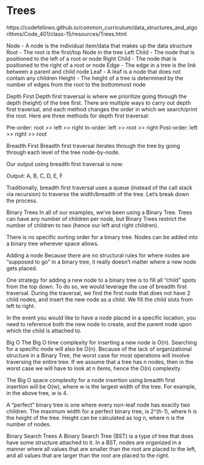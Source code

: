 <h1>Trees</h1>
https://codefellows.github.io/common_curriculum/data_structures_and_algorithms/Code_401/class-15/resources/Trees.html

Node - A node is the individual item/data that makes up the data structure
Root - The root is the first/top Node in the tree
Left Child - The node that is positioned to the left of a root or node
Right Child - The node that is positioned to the right of a root or node
Edge - The edge in a tree is the link between a parent and child node
Leaf - A leaf is a node that does not contain any children
Height - The height of a tree is determined by the number of edges from the root to the bottommost node

Depth First
Depth first traversal is where we prioritize going through the depth (height) of the tree first. There are multiple ways to carry out depth first traversal, and each method changes the order in which we search/print the root. Here are three methods for depth first traversal:

Pre-order: root >> left >> right
In-order: left >> root >> right
Post-order: left >> right >> root

Breadth First
Breadth first traversal iterates through the tree by going through each level of the tree node-by-node. 

Our output using breadth first traversal is now:

Output: A, B, C, D, E, F

Traditionally, breadth first traversal uses a queue (instead of the call stack via recursion) to traverse the width/breadth of the tree. Let’s break down the process.

Binary Trees
In all of our examples, we’ve been using a Binary Tree. Trees can have any number of children per node, but Binary Trees restrict the number of children to two (hence our left and right children).

There is no specific sorting order for a binary tree. Nodes can be added into a binary tree wherever space allows.

Adding a node
Because there are no structural rules for where nodes are “supposed to go” in a binary tree, it really doesn’t matter where a new node gets placed.

One strategy for adding a new node to a binary tree is to fill all “child” spots from the top down. To do so, we would leverage the use of breadth first traversal. During the traversal, we find the first node that does not have 2 child nodes, and insert the new node as a child. We fill the child slots from left to right.

In the event you would like to have a node placed in a specific location, you need to reference both the new node to create, and the parent node upon which the child is attached to.

Big O
The Big O time complexity for inserting a new node is O(n). Searching for a specific node will also be O(n). Because of the lack of organizational structure in a Binary Tree, the worst case for most operations will involve traversing the entire tree. If we assume that a tree has n nodes, then in the worst case we will have to look at n items, hence the O(n) complexity.

The Big O space complexity for a node insertion using breadth first insertion will be O(w), where w is the largest width of the tree. For example, in the above tree, w is 4.

A “perfect” binary tree is one where every non-leaf node has exactly two children. The maximum width for a perfect binary tree, is 2^(h-1), where h is the height of the tree. Height can be calculated as log n, where n is the number of nodes.

Binary Search Trees
A Binary Search Tree (BST) is a type of tree that does have some structure attached to it. In a BST, nodes are organized in a manner where all values that are smaller than the root are placed to the left, and all values that are larger than the root are placed to the right.
